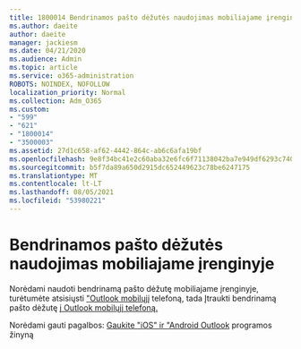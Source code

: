 ```yaml
---
title: 1800014 Bendrinamos pašto dėžutės naudojimas mobiliajame įrenginyje
ms.author: daeite
author: daeite
manager: jackiesm
ms.date: 04/21/2020
ms.audience: Admin
ms.topic: article
ms.service: o365-administration
ROBOTS: NOINDEX, NOFOLLOW
localization_priority: Normal
ms.collection: Adm_O365
ms.custom:
- "599"
- "621"
- "1800014"
- "3500003"
ms.assetid: 27d1c658-af62-4442-864c-ab6c6afa19bf
ms.openlocfilehash: 9e8f34bc41e2c60aba32e6fc6f71138042ba7e949df6293c7407452d5e33a680
ms.sourcegitcommit: b5f7da89a650d2915dc652449623c78be6247175
ms.translationtype: MT
ms.contentlocale: lt-LT
ms.lasthandoff: 08/05/2021
ms.locfileid: "53980221"
---
```

# <a name="using-a-shared-mailbox-on-a-mobile-device"></a>Bendrinamos pašto dėžutės naudojimas mobiliajame įrenginyje

Norėdami naudoti bendrinamą pašto dėžutę mobiliajame įrenginyje, turėtumėte atsisiųsti ["Outlook mobilųjį](https://products.office.com/outlook-mobile-for-android-and-ios) telefoną, tada Įtraukti bendrinamą pašto dėžutę [į Outlook mobilųjį telefoną.](https://support.office.com/article/Add-a-shared-mailbox-to-Outlook-mobile-f866242c-81b2-472e-8776-6c49c5473c9f)
  
Norėdami gauti pagalbos: [Gaukite "iOS" ir "Android Outlook](https://support.office.com/article/Get-in-app-help-for-Outlook-for-iOS-and-Android-218a22d1-9fa5-4889-b689-de1c63493243) programos žinyną
  